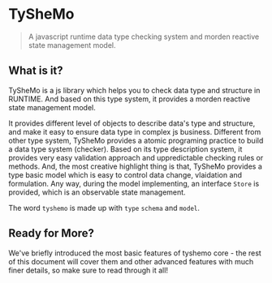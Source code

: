 # TySheMo

> A javascript runtime data type checking system and morden reactive state management model.

## What is it?

TySheMo is a js library which helps you to check data type and structure in RUNTIME. And based on this type system, it provides a morden reactive state management model.

It provides different level of objects to describe data's type and structure, and make it easy to ensure data type in complex js business. Different from other type system, TySheMo provides a atomic programing practice to build a data type system (checker). Based on its type description system, it provides very easy validation approach and uppredictable checking rules or methods. And, the most creative highlight thing is that, TySheMo provides a type basic model which is easy to control data change, vlaidation and formulation.
Any way, during the model implementing, an interface `Store` is provided, which is an observable state management.

The word `tyshemo` is made up with `type` `schema` and `model`.

## Ready for More?

We've briefly introduced the most basic features of tyshemo core - the rest of this document will cover them and other advanced features with much finer details, so make sure to read through it all!
